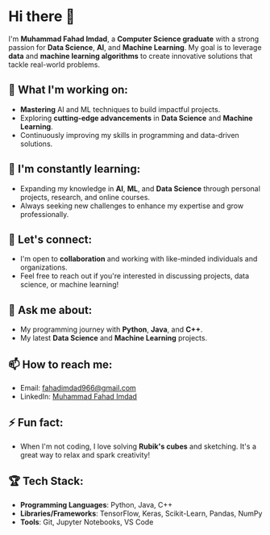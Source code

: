 # Hi there 👋

I'm **Muhammad Fahad Imdad**, a **Computer Science graduate** with a strong passion for **Data Science**, **AI**, and **Machine Learning**. My goal is to leverage **data** and **machine learning algorithms** to create innovative solutions that tackle real-world problems.

## 🚀 What I'm working on:
- **Mastering** AI and ML techniques to build impactful projects.
- Exploring **cutting-edge advancements** in **Data Science** and **Machine Learning**.
- Continuously improving my skills in programming and data-driven solutions.

## 🌱 I'm constantly learning:
- Expanding my knowledge in **AI**, **ML**, and **Data Science** through personal projects, research, and online courses.
- Always seeking new challenges to enhance my expertise and grow professionally.

## 🤝 Let's connect:
- I'm open to **collaboration** and working with like-minded individuals and organizations.
- Feel free to reach out if you're interested in discussing projects, data science, or machine learning!

## 💬 Ask me about:
- My programming journey with **Python**, **Java**, and **C++**.
- My latest **Data Science** and **Machine Learning** projects.

## 📫 How to reach me:
- Email: [fahadimdad966@gmail.com](mailto:fahadimdad966@gmail.com)
- LinkedIn: [Muhammad Fahad Imdad](https://www.linkedin.com/in/muhammadfahadimdad/)

## ⚡ Fun fact:
- When I'm not coding, I love solving **Rubik's cubes** and sketching. It's a great way to relax and spark creativity!

## 🏆 Tech Stack:
- **Programming Languages**: Python, Java, C++
- **Libraries/Frameworks**: TensorFlow, Keras, Scikit-Learn, Pandas, NumPy
- **Tools**: Git, Jupyter Notebooks, VS Code

